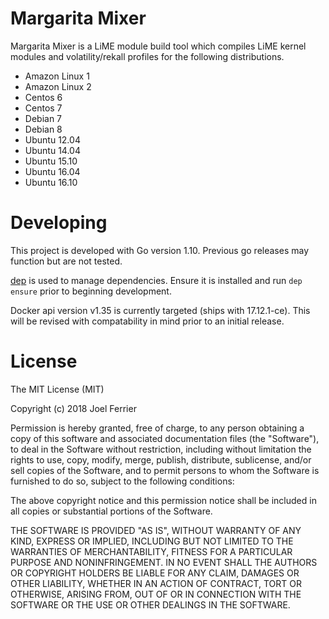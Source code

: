 # Margarita Mixer

Margarita Mixer is a LiME module build tool which compiles LiME kernel modules and volatility/rekall profiles for the following distributions.

- Amazon Linux 1
- Amazon Linux 2
- Centos 6
- Centos 7
- Debian 7
- Debian 8
- Ubuntu 12.04
- Ubuntu 14.04
- Ubuntu 15.10
- Ubuntu 16.04
- Ubuntu 16.10

# Developing

This project is developed with Go version 1.10.  Previous go releases may function but are not tested.

[dep](https://github.com/golang/dep) is used to manage dependencies.  Ensure it is installed and run `dep ensure` prior to beginning development.

Docker api version v1.35 is currently targeted (ships with 17.12.1-ce).
This will be revised with compatability in mind prior to an initial release.

# License

The MIT License (MIT)

Copyright (c) 2018 Joel Ferrier

Permission is hereby granted, free of charge, to any person obtaining a copy of this software and associated documentation files (the "Software"), to deal in the Software without restriction, including without limitation the rights to use, copy, modify, merge, publish, distribute, sublicense, and/or sell copies of the Software, and to permit persons to whom the Software is furnished to do so, subject to the following conditions:

The above copyright notice and this permission notice shall be included in all copies or substantial portions of the Software.

THE SOFTWARE IS PROVIDED "AS IS", WITHOUT WARRANTY OF ANY KIND, EXPRESS OR IMPLIED, INCLUDING BUT NOT LIMITED TO THE WARRANTIES OF MERCHANTABILITY, FITNESS FOR A PARTICULAR PURPOSE AND NONINFRINGEMENT. IN NO EVENT SHALL THE AUTHORS OR COPYRIGHT HOLDERS BE LIABLE FOR ANY CLAIM, DAMAGES OR OTHER LIABILITY, WHETHER IN AN ACTION OF CONTRACT, TORT OR OTHERWISE, ARISING FROM, OUT OF OR IN CONNECTION WITH THE SOFTWARE OR THE USE OR OTHER DEALINGS IN THE SOFTWARE.
